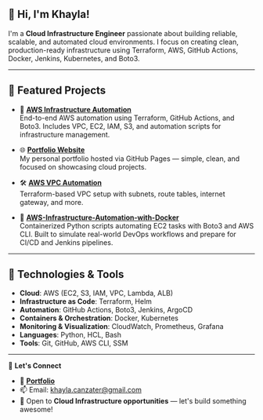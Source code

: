 ## 👋 Hi, I'm **Khayla**!  

I'm a **Cloud Infrastructure Engineer** passionate about building reliable, scalable, and automated cloud environments. I focus on creating clean, production-ready infrastructure using Terraform, AWS, GitHub Actions, Docker, Jenkins, Kubernetes, and Boto3.


---

## 🚀 **Featured Projects**

- 🔧 **[AWS Infrastructure Automation](https://github.com/K-Canzater/AWS-Infrastructure-Automation-with-Terraform-GitHub-Actions-Boto3)**  
  End-to-end AWS automation using Terraform, GitHub Actions, and Boto3. Includes VPC, EC2, IAM, S3, and automation scripts for infrastructure management.

- 🌐 **[Portfolio Website](https://k-canzater.github.io/KCanzater/index.html)**  
  My personal portfolio hosted via GitHub Pages — simple, clean, and focused on showcasing cloud projects.

- 🛠️ **[AWS VPC Automation](https://github.com/K-Canzater/AWS-VPC-Automation)**  
  Terraform-based VPC setup with subnets, route tables, internet gateway, and more.

- 🐳 **[AWS-Infrastructure-Automation-with-Docker](https://github.com/K-Canzater/AWS-Infrastructure-Automation-with-Docker)**  
  Containerized Python scripts automating EC2 tasks with Boto3 and AWS CLI. Built to simulate real-world DevOps workflows and prepare for CI/CD and Jenkins pipelines.




---

## 🔧 **Technologies & Tools**

- **Cloud**: AWS (EC2, S3, IAM, VPC, Lambda, ALB)  
- **Infrastructure as Code**: Terraform, Helm
- **Automation**: GitHub Actions, Boto3, Jenkins, ArgoCD
- **Containers & Orchestration**: Docker, Kubernetes
- **Monitoring & Visualization**: CloudWatch, Prometheus, Grafana
- **Languages**: Python, HCL, Bash
- **Tools**: Git, GitHub, AWS CLI, SSM  

---

🤝 **Let's Connect**

- 💼 [**Portfolio**](https://k-canzater.github.io/KCanzater/index.html)  
- 📫 Email: [khayla.canzater@gmail.com](mailto:khayla.canzater@gmail.com)  
- 💬 Open to **Cloud Infrastructure opportunities** — let's build something awesome!
